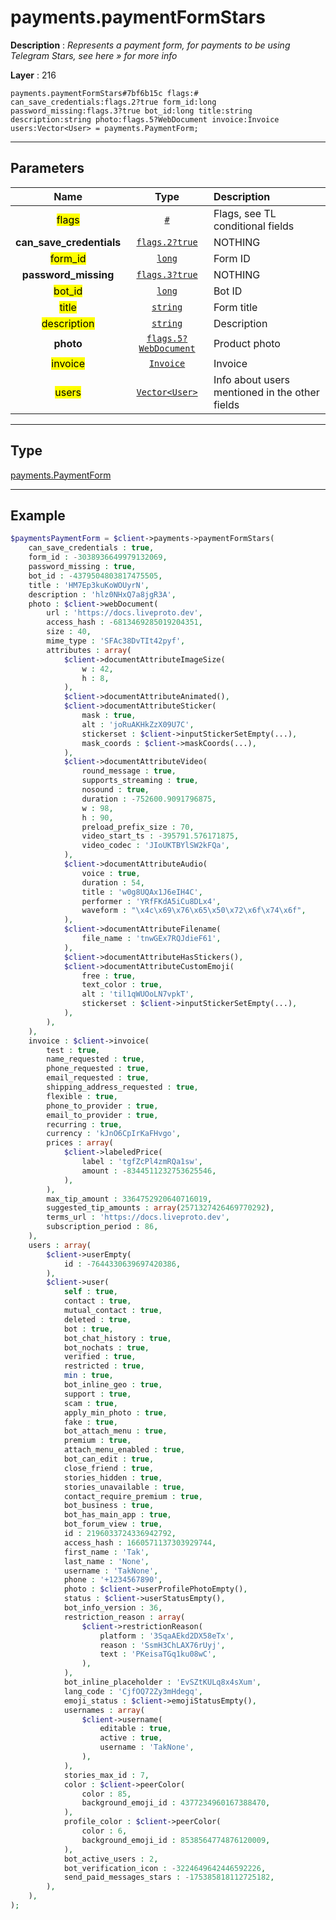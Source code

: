 # payments.paymentFormStars

**Description** : *Represents a payment form, for payments to be using Telegram Stars, see here &raquo; for more info*

**Layer** : 216

```tl
payments.paymentFormStars#7bf6b15c flags:# can_save_credentials:flags.2?true form_id:long password_missing:flags.3?true bot_id:long title:string description:string photo:flags.5?WebDocument invoice:Invoice users:Vector<User> = payments.PaymentForm;
```

---

## Parameters

| Name | Type | Description |
| :---: | :---: | :--- |
| <mark>flags</mark> | [`#`](type/#) | Flags, see TL conditional fields |
| **can_save_credentials** | [`flags.2?true`](type/true) | NOTHING |
| <mark>form_id</mark> | [`long`](type/long) | Form ID |
| **password_missing** | [`flags.3?true`](type/true) | NOTHING |
| <mark>bot_id</mark> | [`long`](type/long) | Bot ID |
| <mark>title</mark> | [`string`](type/string) | Form title |
| <mark>description</mark> | [`string`](type/string) | Description |
| **photo** | [`flags.5?WebDocument`](type/WebDocument) | Product photo |
| <mark>invoice</mark> | [`Invoice`](type/Invoice) | Invoice |
| <mark>users</mark> | [`Vector<User>`](type/User) | Info about users mentioned in the other fields |

---

## Type

[payments.PaymentForm](type/payments.PaymentForm)

---

## Example

```php
$paymentsPaymentForm = $client->payments->paymentFormStars(
	can_save_credentials : true,
	form_id : -3038936649979132069,
	password_missing : true,
	bot_id : -4379504803817475505,
	title : 'HM7Ep3kuKoWOUyrN',
	description : 'hlz0NHxQ7a8jgR3A',
	photo : $client->webDocument(
		url : 'https://docs.liveproto.dev',
		access_hash : -6813469285019204351,
		size : 40,
		mime_type : 'SFAc38DvTIt42pyf',
		attributes : array(
			$client->documentAttributeImageSize(
				w : 42,
				h : 8,
			),
			$client->documentAttributeAnimated(),
			$client->documentAttributeSticker(
				mask : true,
				alt : 'joRuAKHkZzX09U7C',
				stickerset : $client->inputStickerSetEmpty(...),
				mask_coords : $client->maskCoords(...),
			),
			$client->documentAttributeVideo(
				round_message : true,
				supports_streaming : true,
				nosound : true,
				duration : -752600.9091796875,
				w : 98,
				h : 90,
				preload_prefix_size : 70,
				video_start_ts : -395791.576171875,
				video_codec : 'JIoUKTBYlSW2kFQa',
			),
			$client->documentAttributeAudio(
				voice : true,
				duration : 54,
				title : 'w0g8UQAx1J6eIH4C',
				performer : 'YRfFKdA5iCu8DLx4',
				waveform : "\x4c\x69\x76\x65\x50\x72\x6f\x74\x6f",
			),
			$client->documentAttributeFilename(
				file_name : 'tnwGEx7RQJdieF61',
			),
			$client->documentAttributeHasStickers(),
			$client->documentAttributeCustomEmoji(
				free : true,
				text_color : true,
				alt : 'til1qWUOoLN7vpkT',
				stickerset : $client->inputStickerSetEmpty(...),
			),
		),
	),
	invoice : $client->invoice(
		test : true,
		name_requested : true,
		phone_requested : true,
		email_requested : true,
		shipping_address_requested : true,
		flexible : true,
		phone_to_provider : true,
		email_to_provider : true,
		recurring : true,
		currency : 'kJnO6CpIrKaFHvgo',
		prices : array(
			$client->labeledPrice(
				label : 'tgfZcPl4zmRQa1sw',
				amount : -8344511232753625546,
			),
		),
		max_tip_amount : 3364752920640716019,
		suggested_tip_amounts : array(2571327426469770292),
		terms_url : 'https://docs.liveproto.dev',
		subscription_period : 86,
	),
	users : array(
		$client->userEmpty(
			id : -7644330639697420386,
		),
		$client->user(
			self : true,
			contact : true,
			mutual_contact : true,
			deleted : true,
			bot : true,
			bot_chat_history : true,
			bot_nochats : true,
			verified : true,
			restricted : true,
			min : true,
			bot_inline_geo : true,
			support : true,
			scam : true,
			apply_min_photo : true,
			fake : true,
			bot_attach_menu : true,
			premium : true,
			attach_menu_enabled : true,
			bot_can_edit : true,
			close_friend : true,
			stories_hidden : true,
			stories_unavailable : true,
			contact_require_premium : true,
			bot_business : true,
			bot_has_main_app : true,
			bot_forum_view : true,
			id : 2196033724336942792,
			access_hash : 1660571137303929744,
			first_name : 'Tak',
			last_name : 'None',
			username : 'TakNone',
			phone : '+1234567890',
			photo : $client->userProfilePhotoEmpty(),
			status : $client->userStatusEmpty(),
			bot_info_version : 36,
			restriction_reason : array(
				$client->restrictionReason(
					platform : '3SqaAEkd2DX58eTx',
					reason : 'SsmH3ChLAX76rUyj',
					text : 'PKeisaTGq1ku08wC',
				),
			),
			bot_inline_placeholder : 'EvSZtKULq8x4sXum',
			lang_code : 'CjfOQ72Zy3mHdegq',
			emoji_status : $client->emojiStatusEmpty(),
			usernames : array(
				$client->username(
					editable : true,
					active : true,
					username : 'TakNone',
				),
			),
			stories_max_id : 7,
			color : $client->peerColor(
				color : 85,
				background_emoji_id : 4377234960167388470,
			),
			profile_color : $client->peerColor(
				color : 6,
				background_emoji_id : 8538564774876120009,
			),
			bot_active_users : 2,
			bot_verification_icon : -3224649642446592226,
			send_paid_messages_stars : -175385818112725182,
		),
	),
);
```